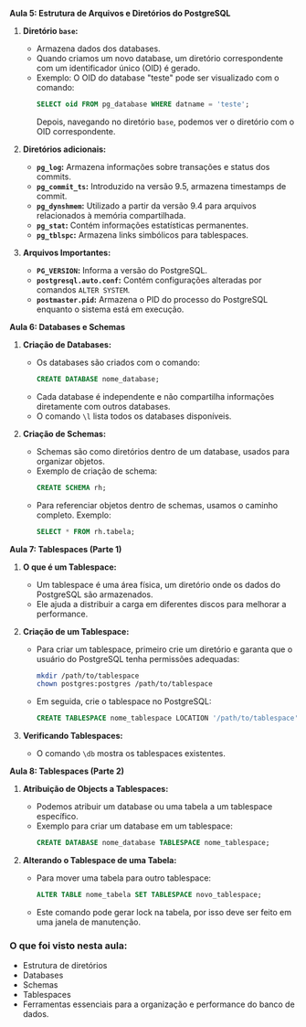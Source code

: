 **Aula 5: Estrutura de Arquivos e Diretórios do PostgreSQL**

1. **Diretório `base`:**
   - Armazena dados dos databases.
   - Quando criamos um novo database, um diretório correspondente com um identificador único (OID) é gerado.
   - Exemplo: O OID do database "teste" pode ser visualizado com o comando:
     ```sql
     SELECT oid FROM pg_database WHERE datname = 'teste';
     ```
     Depois, navegando no diretório `base`, podemos ver o diretório com o OID correspondente.

2. **Diretórios adicionais:**
   - **`pg_log`:** Armazena informações sobre transações e status dos commits.
   - **`pg_commit_ts`:** Introduzido na versão 9.5, armazena timestamps de commit.
   - **`pg_dynshmem`:** Utilizado a partir da versão 9.4 para arquivos relacionados à memória compartilhada.
   - **`pg_stat`:** Contém informações estatísticas permanentes.
   - **`pg_tblspc`:** Armazena links simbólicos para tablespaces.

3. **Arquivos Importantes:**
   - **`PG_VERSION`:** Informa a versão do PostgreSQL.
   - **`postgresql.auto.conf`:** Contém configurações alteradas por comandos `ALTER SYSTEM`.
   - **`postmaster.pid`:** Armazena o PID do processo do PostgreSQL enquanto o sistema está em execução.

**Aula 6: Databases e Schemas**

1. **Criação de Databases:**
   - Os databases são criados com o comando:
     ```sql
     CREATE DATABASE nome_database;
     ```
   - Cada database é independente e não compartilha informações diretamente com outros databases.
   - O comando `\l` lista todos os databases disponíveis.

2. **Criação de Schemas:**
   - Schemas são como diretórios dentro de um database, usados para organizar objetos.
   - Exemplo de criação de schema:
     ```sql
     CREATE SCHEMA rh;
     ```
   - Para referenciar objetos dentro de schemas, usamos o caminho completo. Exemplo:
     ```sql
     SELECT * FROM rh.tabela;
     ```

**Aula 7: Tablespaces (Parte 1)**

1. **O que é um Tablespace:**
   - Um tablespace é uma área física, um diretório onde os dados do PostgreSQL são armazenados.
   - Ele ajuda a distribuir a carga em diferentes discos para melhorar a performance.

2. **Criação de um Tablespace:**
   - Para criar um tablespace, primeiro crie um diretório e garanta que o usuário do PostgreSQL tenha permissões adequadas:
     ```bash
     mkdir /path/to/tablespace
     chown postgres:postgres /path/to/tablespace
     ```
   - Em seguida, crie o tablespace no PostgreSQL:
     ```sql
     CREATE TABLESPACE nome_tablespace LOCATION '/path/to/tablespace';
     ```

3. **Verificando Tablespaces:**
   - O comando `\db` mostra os tablespaces existentes.

**Aula 8: Tablespaces (Parte 2)**

1. **Atribuição de Objects a Tablespaces:**
   - Podemos atribuir um database ou uma tabela a um tablespace específico.
   - Exemplo para criar um database em um tablespace:
     ```sql
     CREATE DATABASE nome_database TABLESPACE nome_tablespace;
     ```

2. **Alterando o Tablespace de uma Tabela:**
   - Para mover uma tabela para outro tablespace:
     ```sql
     ALTER TABLE nome_tabela SET TABLESPACE novo_tablespace;
     ```
   - Este comando pode gerar lock na tabela, por isso deve ser feito em uma janela de manutenção.

### O que foi visto nesta aula: 
- Estrutura de diretórios
- Databases
- Schemas
- Tablespaces
- Ferramentas essenciais para a organização e performance do banco de dados.
